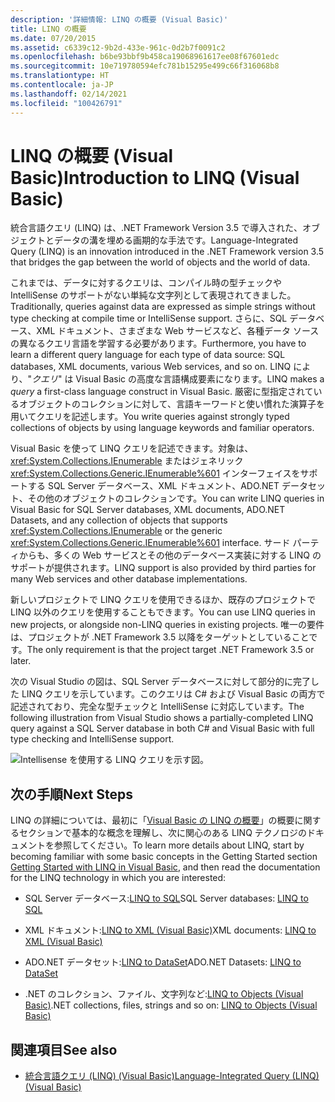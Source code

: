 ```yaml
---
description: '詳細情報: LINQ の概要 (Visual Basic)'
title: LINQ の概要
ms.date: 07/20/2015
ms.assetid: c6339c12-9b2d-433e-961c-0d2b7f0091c2
ms.openlocfilehash: b6be93bbf9b458ca19068961617ee08f67601edc
ms.sourcegitcommit: 10e719780594efc781b15295e499c66f316068b8
ms.translationtype: HT
ms.contentlocale: ja-JP
ms.lasthandoff: 02/14/2021
ms.locfileid: "100426791"
---
```

# <a name="introduction-to-linq-visual-basic"></a><span data-ttu-id="a3e28-103">LINQ の概要 (Visual Basic)</span><span class="sxs-lookup"><span data-stu-id="a3e28-103">Introduction to LINQ (Visual Basic)</span></span>

<span data-ttu-id="a3e28-104">統合言語クエリ (LINQ) は、.NET Framework Version 3.5 で導入された、オブジェクトとデータの溝を埋める画期的な手法です。</span><span class="sxs-lookup"><span data-stu-id="a3e28-104">Language-Integrated Query (LINQ) is an innovation introduced in the .NET Framework version 3.5 that bridges the gap between the world of objects and the world of data.</span></span>  
  
 <span data-ttu-id="a3e28-105">これまでは、データに対するクエリは、コンパイル時の型チェックや IntelliSense のサポートがない単純な文字列として表現されてきました。</span><span class="sxs-lookup"><span data-stu-id="a3e28-105">Traditionally, queries against data are expressed as simple strings without type checking at compile time or IntelliSense support.</span></span> <span data-ttu-id="a3e28-106">さらに、SQL データベース、XML ドキュメント、さまざまな Web サービスなど、各種データ ソースの異なるクエリ言語を学習する必要があります。</span><span class="sxs-lookup"><span data-stu-id="a3e28-106">Furthermore, you have to learn a different query language for each type of data source: SQL databases, XML documents, various Web services, and so on.</span></span> <span data-ttu-id="a3e28-107">LINQ により、"*クエリ*" は Visual Basic の高度な言語構成要素になります。</span><span class="sxs-lookup"><span data-stu-id="a3e28-107">LINQ makes a *query* a first-class language construct in Visual Basic.</span></span> <span data-ttu-id="a3e28-108">厳密に型指定されているオブジェクトのコレクションに対して、言語キーワードと使い慣れた演算子を用いてクエリを記述します。</span><span class="sxs-lookup"><span data-stu-id="a3e28-108">You write queries against strongly typed collections of objects by using language keywords and familiar operators.</span></span>  
  
 <span data-ttu-id="a3e28-109">Visual Basic を使って LINQ クエリを記述できます。対象は、<xref:System.Collections.IEnumerable> またはジェネリック <xref:System.Collections.Generic.IEnumerable%601> インターフェイスをサポートする SQL Server データベース、XML ドキュメント、ADO.NET データセット、その他のオブジェクトのコレクションです。</span><span class="sxs-lookup"><span data-stu-id="a3e28-109">You can write LINQ queries in Visual Basic for SQL Server databases, XML documents, ADO.NET Datasets, and any collection of objects that supports <xref:System.Collections.IEnumerable> or the generic <xref:System.Collections.Generic.IEnumerable%601> interface.</span></span> <span data-ttu-id="a3e28-110">サード パーティからも、多くの Web サービスとその他のデータベース実装に対する LINQ のサポートが提供されます。</span><span class="sxs-lookup"><span data-stu-id="a3e28-110">LINQ support is also provided by third parties for many Web services and other database implementations.</span></span>  
  
 <span data-ttu-id="a3e28-111">新しいプロジェクトで LINQ クエリを使用できるほか、既存のプロジェクトで LINQ 以外のクエリを使用することもできます。</span><span class="sxs-lookup"><span data-stu-id="a3e28-111">You can use LINQ queries in new projects, or alongside non-LINQ queries in existing projects.</span></span> <span data-ttu-id="a3e28-112">唯一の要件は、プロジェクトが .NET Framework 3.5 以降をターゲットとしていることです。</span><span class="sxs-lookup"><span data-stu-id="a3e28-112">The only requirement is that the project target .NET Framework 3.5 or later.</span></span>  
  
 <span data-ttu-id="a3e28-113">次の Visual Studio の図は、SQL Server データベースに対して部分的に完了した LINQ クエリを示しています。このクエリは C# および Visual Basic の両方で記述されており、完全な型チェックと IntelliSense に対応しています。</span><span class="sxs-lookup"><span data-stu-id="a3e28-113">The following illustration from Visual Studio shows a partially-completed LINQ query against a SQL Server database in both C# and Visual Basic with full type checking and IntelliSense support.</span></span>  
  
 ![Intellisense を使用する LINQ クエリを示す図。](./media/introduction-to-linq/linq-query-intellisense.png)  
  
## <a name="next-steps"></a><span data-ttu-id="a3e28-115">次の手順</span><span class="sxs-lookup"><span data-stu-id="a3e28-115">Next Steps</span></span>  

 <span data-ttu-id="a3e28-116">LINQ の詳細については、最初に「[Visual Basic の LINQ の概要](getting-started-with-linq.md)」の概要に関するセクションで基本的な概念を理解し、次に関心のある LINQ テクノロジのドキュメントを参照してください。</span><span class="sxs-lookup"><span data-stu-id="a3e28-116">To learn more details about LINQ, start by becoming familiar with some basic concepts in the Getting Started section [Getting Started with LINQ in Visual Basic](getting-started-with-linq.md), and then read the documentation for the LINQ technology in which you are interested:</span></span>  
  
- <span data-ttu-id="a3e28-117">SQL Server データベース:[LINQ to SQL](../../../../framework/data/adonet/sql/linq/index.md)</span><span class="sxs-lookup"><span data-stu-id="a3e28-117">SQL Server databases: [LINQ to SQL](../../../../framework/data/adonet/sql/linq/index.md)</span></span>  
  
- <span data-ttu-id="a3e28-118">XML ドキュメント:[LINQ to XML (Visual Basic)](../../../../standard/linq/linq-xml-overview.md)</span><span class="sxs-lookup"><span data-stu-id="a3e28-118">XML documents: [LINQ to XML (Visual Basic)](../../../../standard/linq/linq-xml-overview.md)</span></span>  
  
- <span data-ttu-id="a3e28-119">ADO.NET データセット:[LINQ to DataSet](../../../../framework/data/adonet/linq-to-dataset.md)</span><span class="sxs-lookup"><span data-stu-id="a3e28-119">ADO.NET Datasets: [LINQ to DataSet](../../../../framework/data/adonet/linq-to-dataset.md)</span></span>  
  
- <span data-ttu-id="a3e28-120">.NET のコレクション、ファイル、文字列など:[LINQ to Objects (Visual Basic)](linq-to-objects.md)</span><span class="sxs-lookup"><span data-stu-id="a3e28-120">.NET collections, files, strings and so on: [LINQ to Objects (Visual Basic)](linq-to-objects.md)</span></span>  
  
## <a name="see-also"></a><span data-ttu-id="a3e28-121">関連項目</span><span class="sxs-lookup"><span data-stu-id="a3e28-121">See also</span></span>

- [<span data-ttu-id="a3e28-122">統合言語クエリ (LINQ) (Visual Basic)</span><span class="sxs-lookup"><span data-stu-id="a3e28-122">Language-Integrated Query (LINQ) (Visual Basic)</span></span>](index.md)
